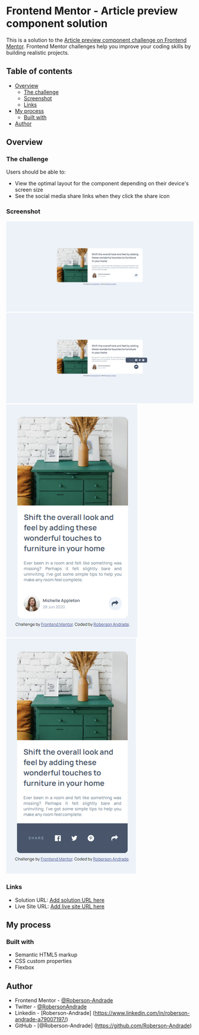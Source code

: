 # Frontend Mentor - Article preview component solution

This is a solution to the [Article preview component challenge on Frontend Mentor](https://www.frontendmentor.io/challenges/article-preview-component-dYBN_pYFT). Frontend Mentor challenges help you improve your coding skills by building realistic projects. 

## Table of contents

- [Overview](#overview)
  - [The challenge](#the-challenge)
  - [Screenshot](#screenshot)
  - [Links](#links)
- [My process](#my-process)
  - [Built with](#built-with)
- [Author](#author)

## Overview

### The challenge

Users should be able to:

- View the optimal layout for the component depending on their device's screen size
- See the social media share links when they click the share icon

### Screenshot

![Desktop](design/my-desktop-version.PNG)
![Active Desktop](design/my-active-desktop-version.PNG)
![Mobile](design/my-mobile-version.PNG)
![Active Mobile](design/my-active-mobile-version.PNG)

### Links

- Solution URL: [Add solution URL here](https://github.com/Roberson-Andrade/Frontend-Mentor-Solutions/tree/master/article-preview-component-master)
- Live Site URL: [Add live site URL here](https://roberson-andrade.github.io/Frontend-Mentor-Solutions/article-preview-component-master/)

## My process

### Built with

- Semantic HTML5 markup
- CSS custom properties
- Flexbox

## Author

- Frontend Mentor - [@Roberson-Andrade](https://www.frontendmentor.io/profile/Roberson-Andrade)
- Twitter - [@RobersonAndrade](https://twitter.com/RobersonAndrad)
- Linkedin - [Roberson-Andrade] (https://www.linkedin.com/in/roberson-andrade-a79007197/)
- GitHub - [@Roberson-Andrade] (https://github.com/Roberson-Andrade)


